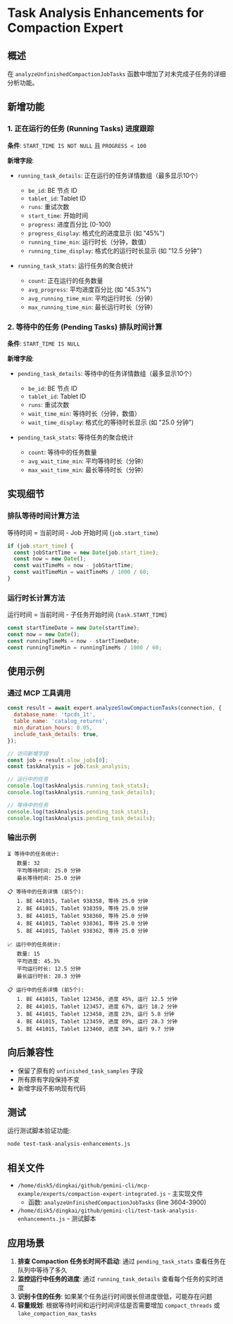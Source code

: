# Task Analysis Enhancements for Compaction Expert

## 概述

在 `analyzeUnfinishedCompactionJobTasks` 函数中增加了对未完成子任务的详细分析功能。

## 新增功能

### 1. 正在运行的任务 (Running Tasks) 进度跟踪

**条件**: `START_TIME IS NOT NULL` 且 `PROGRESS < 100`

**新增字段**:

- `running_task_details`: 正在运行的任务详情数组（最多显示10个）
  - `be_id`: BE 节点 ID
  - `tablet_id`: Tablet ID
  - `runs`: 重试次数
  - `start_time`: 开始时间
  - `progress`: 进度百分比 (0-100)
  - `progress_display`: 格式化的进度显示 (如 "45%")
  - `running_time_min`: 运行时长（分钟，数值）
  - `running_time_display`: 格式化的运行时长显示 (如 "12.5 分钟")

- `running_task_stats`: 运行任务的聚合统计
  - `count`: 正在运行的任务数量
  - `avg_progress`: 平均进度百分比 (如 "45.3%")
  - `avg_running_time_min`: 平均运行时长（分钟）
  - `max_running_time_min`: 最长运行时长（分钟）

### 2. 等待中的任务 (Pending Tasks) 排队时间计算

**条件**: `START_TIME IS NULL`

**新增字段**:

- `pending_task_details`: 等待中的任务详情数组（最多显示10个）
  - `be_id`: BE 节点 ID
  - `tablet_id`: Tablet ID
  - `runs`: 重试次数
  - `wait_time_min`: 等待时长（分钟，数值）
  - `wait_time_display`: 格式化的等待时长显示 (如 "25.0 分钟")

- `pending_task_stats`: 等待任务的聚合统计
  - `count`: 等待中的任务数量
  - `avg_wait_time_min`: 平均等待时长（分钟）
  - `max_wait_time_min`: 最长等待时长（分钟）

## 实现细节

### 排队等待时间计算方法

等待时间 = 当前时间 - Job 开始时间 (`job.start_time`)

```javascript
if (job.start_time) {
  const jobStartTime = new Date(job.start_time);
  const now = new Date();
  const waitTimeMs = now - jobStartTime;
  const waitTimeMin = waitTimeMs / 1000 / 60;
}
```

### 运行时长计算方法

运行时间 = 当前时间 - 子任务开始时间 (`task.START_TIME`)

```javascript
const startTimeDate = new Date(startTime);
const now = new Date();
const runningTimeMs = now - startTimeDate;
const runningTimeMin = runningTimeMs / 1000 / 60;
```

## 使用示例

### 通过 MCP 工具调用

```javascript
const result = await expert.analyzeSlowCompactionTasks(connection, {
  database_name: 'tpcds_1t',
  table_name: 'catalog_returns',
  min_duration_hours: 0.05,
  include_task_details: true,
});

// 访问新增字段
const job = result.slow_jobs[0];
const taskAnalysis = job.task_analysis;

// 运行中的任务
console.log(taskAnalysis.running_task_stats);
console.log(taskAnalysis.running_task_details);

// 等待中的任务
console.log(taskAnalysis.pending_task_stats);
console.log(taskAnalysis.pending_task_details);
```

### 输出示例

```
⏳ 等待中的任务统计:
   数量: 32
   平均等待时间: 25.0 分钟
   最长等待时间: 25.0 分钟

📋 等待中的任务详情 (前5个):
   1. BE 441015, Tablet 938358, 等待 25.0 分钟
   2. BE 441015, Tablet 938359, 等待 25.0 分钟
   3. BE 441015, Tablet 938360, 等待 25.0 分钟
   4. BE 441015, Tablet 938361, 等待 25.0 分钟
   5. BE 441015, Tablet 938362, 等待 25.0 分钟

📈 运行中的任务统计:
   数量: 15
   平均进度: 45.3%
   平均运行时长: 12.5 分钟
   最长运行时长: 28.3 分钟

📋 运行中的任务详情 (前5个):
   1. BE 441015, Tablet 123456, 进度 45%, 运行 12.5 分钟
   2. BE 441015, Tablet 123457, 进度 67%, 运行 18.2 分钟
   3. BE 441015, Tablet 123458, 进度 23%, 运行 5.8 分钟
   4. BE 441015, Tablet 123459, 进度 89%, 运行 28.3 分钟
   5. BE 441015, Tablet 123460, 进度 34%, 运行 9.7 分钟
```

## 向后兼容性

- 保留了原有的 `unfinished_task_samples` 字段
- 所有原有字段保持不变
- 新增字段不影响现有代码

## 测试

运行测试脚本验证功能:

```bash
node test-task-analysis-enhancements.js
```

## 相关文件

- `/home/disk5/dingkai/github/gemini-cli/mcp-example/experts/compaction-expert-integrated.js` - 主实现文件
  - 函数: `analyzeUnfinishedCompactionJobTasks` (line 3604-3900)
- `/home/disk5/dingkai/github/gemini-cli/test-task-analysis-enhancements.js` - 测试脚本

## 应用场景

1. **排查 Compaction 任务长时间不启动**: 通过 `pending_task_stats` 查看任务在队列中等待了多久
2. **监控运行中任务的进度**: 通过 `running_task_details` 查看每个任务的实时进度
3. **识别卡住的任务**: 如果某个任务运行时间很长但进度很低，可能存在问题
4. **容量规划**: 根据等待时间和运行时间评估是否需要增加 `compact_threads` 或 `lake_compaction_max_tasks`

